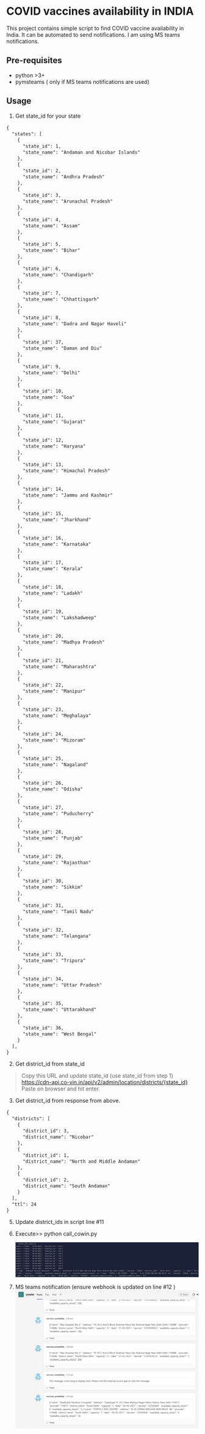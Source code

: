 # COVID vaccines availability in INDIA
This project contains simple script to find COVID vaccine availability in India.
It can be automated to send notifications. I am using MS teams notifications.

## Pre-requisites

* python >3+
* pymsteams ( only if MS teams notifications are used)


## Usage

1.  Get state_id for your state

```
{
  "states": [
    {
      "state_id": 1,
      "state_name": "Andaman and Nicobar Islands"
    },
    {
      "state_id": 2,
      "state_name": "Andhra Pradesh"
    },
    {
      "state_id": 3,
      "state_name": "Arunachal Pradesh"
    },
    {
      "state_id": 4,
      "state_name": "Assam"
    },
    {
      "state_id": 5,
      "state_name": "Bihar"
    },
    {
      "state_id": 6,
      "state_name": "Chandigarh"
    },
    {
      "state_id": 7,
      "state_name": "Chhattisgarh"
    },
    {
      "state_id": 8,
      "state_name": "Dadra and Nagar Haveli"
    },
    {
      "state_id": 37,
      "state_name": "Daman and Diu"
    },
    {
      "state_id": 9,
      "state_name": "Delhi"
    },
    {
      "state_id": 10,
      "state_name": "Goa"
    },
    {
      "state_id": 11,
      "state_name": "Gujarat"
    },
    {
      "state_id": 12,
      "state_name": "Haryana"
    },
    {
      "state_id": 13,
      "state_name": "Himachal Pradesh"
    },
    {
      "state_id": 14,
      "state_name": "Jammu and Kashmir"
    },
    {
      "state_id": 15,
      "state_name": "Jharkhand"
    },
    {
      "state_id": 16,
      "state_name": "Karnataka"
    },
    {
      "state_id": 17,
      "state_name": "Kerala"
    },
    {
      "state_id": 18,
      "state_name": "Ladakh"
    },
    {
      "state_id": 19,
      "state_name": "Lakshadweep"
    },
    {
      "state_id": 20,
      "state_name": "Madhya Pradesh"
    },
    {
      "state_id": 21,
      "state_name": "Maharashtra"
    },
    {
      "state_id": 22,
      "state_name": "Manipur"
    },
    {
      "state_id": 23,
      "state_name": "Meghalaya"
    },
    {
      "state_id": 24,
      "state_name": "Mizoram"
    },
    {
      "state_id": 25,
      "state_name": "Nagaland"
    },
    {
      "state_id": 26,
      "state_name": "Odisha"
    },
    {
      "state_id": 27,
      "state_name": "Puducherry"
    },
    {
      "state_id": 28,
      "state_name": "Punjab"
    },
    {
      "state_id": 29,
      "state_name": "Rajasthan"
    },
    {
      "state_id": 30,
      "state_name": "Sikkim"
    },
    {
      "state_id": 31,
      "state_name": "Tamil Nadu"
    },
    {
      "state_id": 32,
      "state_name": "Telangana"
    },
    {
      "state_id": 33,
      "state_name": "Tripura"
    },
    {
      "state_id": 34,
      "state_name": "Uttar Pradesh"
    },
    {
      "state_id": 35,
      "state_name": "Uttarakhand"
    },
    {
      "state_id": 36,
      "state_name": "West Bengal"
    }
  ],
}
```

2. Get district_id from state_id
> Copy this URL and update state_id (use state_id from step 1)
> https://cdn-api.co-vin.in/api/v2/admin/location/districts/{state_id}
> Paste on browser and hit enter.

3. Get district_id from response from above.
```
{
  "districts": [
    {
      "district_id": 3,
      "district_name": "Nicobar"
    },
    {
      "district_id": 1,
      "district_name": "North and Middle Andaman"
    },
    {
      "district_id": 2,
      "district_name": "South Andaman"
    }
  ],
  "ttl": 24
}
```
5. Update district_ids in script line #11
6. Execute>> python call_cowin.py

   ![output](./imgs/img_cli.png)

7. MS teams notification (ensure webhook is updated on line #12  )
   ![notifation](./imgs/img_notification.png)

